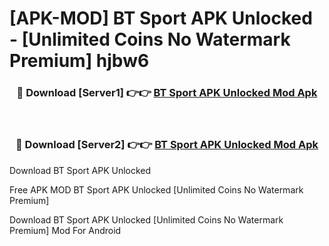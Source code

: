 # [APK-MOD] BT Sport APK Unlocked - [Unlimited Coins No Watermark Premium] hjbw6



<div align="center">
<h3>🔴 Download [Server1] 👉👉 <a href="https://momento.my/?title=BT_Sport_APK_Unlocked">BT Sport APK Unlocked Mod Apk</a></h3><br>

<h3>🔴 Download [Server2] 👉👉 <a href="https://momento.my/?title=BT_Sport_APK_Unlocked">BT Sport APK Unlocked Mod Apk</a></h3>
</div>



Download BT Sport APK Unlocked 

Free APK MOD BT Sport APK Unlocked [Unlimited Coins No Watermark Premium]

Download BT Sport APK Unlocked [Unlimited Coins No Watermark Premium] Mod For Android
